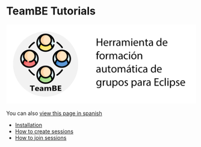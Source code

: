 # TeamBE Tutorials

![banner](img/banner_teambe_es.png)

You can also [view this page in spanish](/README_ES.md)

* [Installation](/INSTALLATION.md)
* [How to create sessions](/CREATE_SESSIONS.md)
* [How to join sessions](/JOIN_SESSIONS.md)
